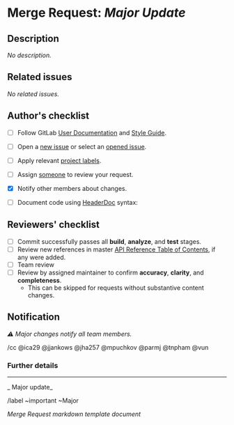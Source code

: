 # Merge Request: _Major Update_


## Description

<!-- Write a description here -->
_No description._

<!-- Use if the merge request adds or removes functionality -->
<!-- * [ ] {+++}Adds X ... -->
<!-- * [ ] {---}Removes Y ... -->


## Related issues

<!-- Link related issues below. -->
<!-- Insert the issue link or reference after the word "Closes" if merging this should automatically close it. -->

_No related issues._


## Author's checklist

<!--  Review changes before requesting merge  -->

- [ ] Follow GitLab [User Documentation][user] and [Style Guide][styleguide].
- [ ] Open a [new issue][issues/new] or select an [opened issue][issues].
- [ ] Apply relevant [project labels][labels]. 
- [ ] Assign [someone][team] to review your request.
- [x] Notify other members about changes.
- [ ] Document code using [HeaderDoc][hdoc] syntax:
        

## Reviewers' checklist

<!--  Review and accept merge request  -->

- [ ] Commit successfully passes all  __build__, __analyze__, and __test__ stages.
- [ ] Review new references in master [API Reference Table of Contents][hdoc-toc], if any were added.
- [ ] Team review
- [ ] Review by assigned maintainer to confirm __accuracy__, __clarity__, and __completeness__.
    * This can be skipped for requests without substantive content changes.


## Notification

_:warning: Major changes notify all team members._  

/cc @ica29 @jjankows @jha257 @mpuchkov @parmj @tnpham @vun


### Further details

<!-- Follow the documentation workflow https://docs.gitlab.com/ee/development/documentation/workflow.html -->
<!-- Additional information is located at https://docs.gitlab.com/ee/development/documentation/ --> 
<!-- For changing documentation location use the "Change documentation location" template -->


---


>>>
_ Major update_

/label ~important ~Major

_Merge Request markdown template document_ 
>>>


<!--  Links  -->
[guidelines]: https://docs.gitlab.com/ee/development/documentation/
[styleguide]: https://docs.gitlab.com/ee/development/documentation/styleguide.html
[user]: https://csil-git1.cs.surrey.sfu.ca/help/user/index.md
[labels]: /../labels/
[issues]: /../issues/
[issues/new]: /../issues/new/
[team]: /../project_members/
[hdoc]: /../wikis/HeaderDoc/
[hdoc-toc]: /../doc/api-reference.html
